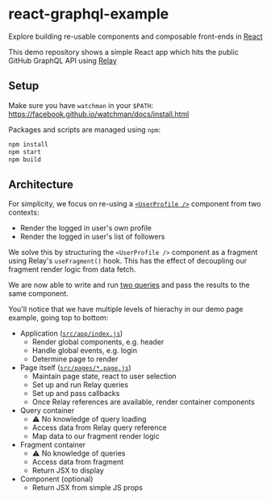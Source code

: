 # react-graphql-example

Explore building re-usable components
and composable front-ends in 
[React](https://reactjs.org/docs/getting-started.html)

This demo repository shows a simple React app
which hits the public GitHub GraphQL API using 
[Relay](https://relay.dev/docs/)


## Setup

Make sure you have `watchman` in your `$PATH`:
https://facebook.github.io/watchman/docs/install.html

Packages and scripts are managed using `npm`:

```bash
npm install
npm start
npm build
```


## Architecture

For simplicity, we focus on re-using a 
[`<UserProfile />`](https://github.com/andrejusk/react-graphql-example/blob/main/src/components/userProfile.js#L1)
component from two contexts:

- Render the logged in user's own profile
- Render the logged in user's list of followers

We solve this by structuring the `<UserProfile />` component
as a fragment using Relay's `useFragment()` hook.
This has the effect of decoupling our fragment render logic
from data fetch.

We are now able to write and run
[two queries](https://github.dev/andrejusk/react-graphql-example/blob/main/src/pages/main.page.js#L44)
and pass the results to the same component.

You'll notice that we have multiple levels of hierachy in our demo page example, going top to bottom:
- Application ([`src/app/index.js`](https://github.com/andrejusk/react-graphql-example/blob/main/src/app/index.js))
  - Render global components, e.g. header
  - Handle global events, e.g. login
  - Determine page to render
- Page itself ([`src/pages/*.page.js`](https://github.com/andrejusk/react-graphql-example/blob/main/src/pages/main.page.js))
  - Maintain page state, react to user selection
  - Set up and run Relay queries
  - Set up and pass callbacks
  - Once Relay references are available, render container components
- Query container
  - ⚠️ No knowledge of query loading
  - Access data from Relay query reference
  - Map data to our fragment render logic
- Fragment container
  - ⚠️ No knowledge of queries
  - Access data from fragment
  - Return JSX to display
- Component (optional)
  - Return JSX from simple JS props


